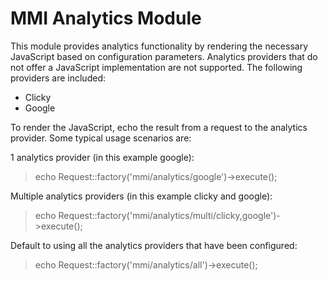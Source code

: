 MMI Analytics Module
===========================

This module provides analytics functionality by rendering the necessary JavaScript based on configuration parameters.  Analytics providers that do not offer a JavaScript implementation are not supported.
The following providers are included:

 * Clicky
 * Google

To render the JavaScript, echo the result from a request to the analytics provider.
Some typical usage scenarios are:

1 analytics provider (in this example google):
> echo Request::factory('mmi/analytics/google')->execute();

Multiple analytics providers (in this example clicky and google):
> echo Request::factory('mmi/analytics/multi/clicky,google')->execute();

Default to using all the analytics providers that have been configured:
> echo Request::factory('mmi/analytics/all')->execute();